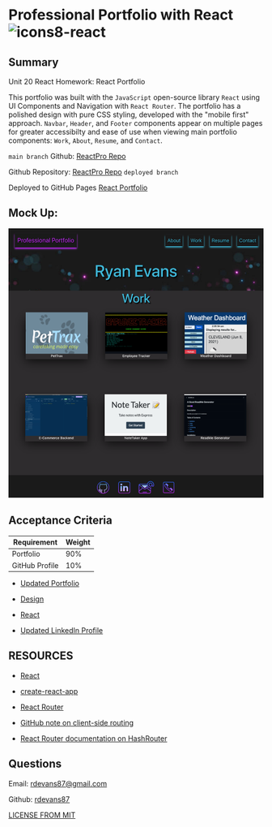 # Professional Portfolio with React ![icons8-react](https://user-images.githubusercontent.com/74195719/121227618-c2285600-c859-11eb-95f5-3dd6e08f8f31.png)


## Summary

 Unit 20 React Homework: React Portfolio

This portfolio was built with the `JavaScript` open-source library `React` using UI Components and Navigation with `React Router`. The portfolio has a polished design with pure CSS styling, developed with the "mobile first" approach. `Navbar`, `Header`, and `Footer` components appear on multiple pages for greater accessibilty and ease of use when viewing main portfolio components: `Work`, `About`, `Resume`, and `Contact`.

`main branch` Github: [ReactPro Repo](https://github.com/rdevans87/ReactPro_Portfolio/tree/main/reactpro-portfolio) 

Github Repository: [ReactPro Repo](https://github.com/rdevans87/reactpro_portfolio/tree/gh-pages) `deployed branch`

Deployed to GitHub Pages [React Portfolio](https://rdevans87.github.io/reactpro_portfolio/#/resume)

## Mock Up: 



<img src="https://raw.githubusercontent.com/rdevans87/reactpro_portfolio/main/src/assets/portfolioscreenshot.png" width="550px">


## Acceptance Criteria

| Requirement    | Weight |
| -------------- | ------ |
| Portfolio      | 90%    |
| GitHub Profile | 10%    |


* [Updated Portfolio](#updated-portfolio)

* [Design](#design)

* [React](#react)

* [Updated LinkedIn Profile](#updated-linkedin-profile)

## RESOURCES

* [React](https://reactjs)

* [create-react-app](https://github.com/facebook/create-react-app)

* [React Router](https://reactrouter.com/)

* [GitHub note on client-side routing](https://create-react-app.dev/docs/deployment/#notes-on-client-side-routing) 

* [React Router documentation on HashRouter](https://reactrouter.com/web/api/HashRouter) 



## Questions
 
 Email: <a href="mailto:rdevans87@gmail.com">rdevans87@gmail.com</a>

 Github: <a href="https://github.com/rdevans87">rdevans87</a>





[LICENSE FROM MIT](/Users/ryanevans/ORM-ECommerce-BackEnd/LICENSE)


